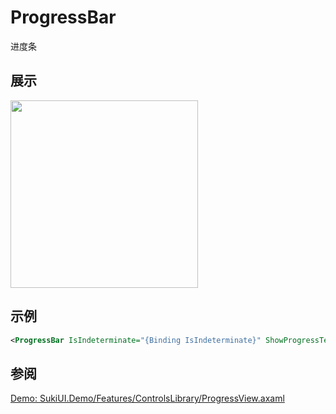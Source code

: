 # ProgressBar

进度条

## 展示

<img src="/controls/progress/progressbar.gif" height="300px" width="300px"/>

## 示例

```xml
<ProgressBar IsIndeterminate="{Binding IsIndeterminate}" ShowProgressText="{Binding IsTextVisible}" Value="{Binding ProgressValue}"/>
```

## 参阅

[Demo: SukiUI.Demo/Features/ControlsLibrary/ProgressView.axaml](https://github.com/kikipoulet/SukiUI/blob/main/SukiUI.Demo/Features/ControlsLibrary/ProgressView.axaml)